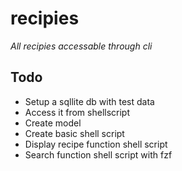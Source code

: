 # recipies
*All recipies accessable through cli*

## Todo
- Setup a sqllite db with test data
- Access it from shellscript
- Create model
- Create basic shell script
- Display recipe function shell script
- Search function shell script with fzf
